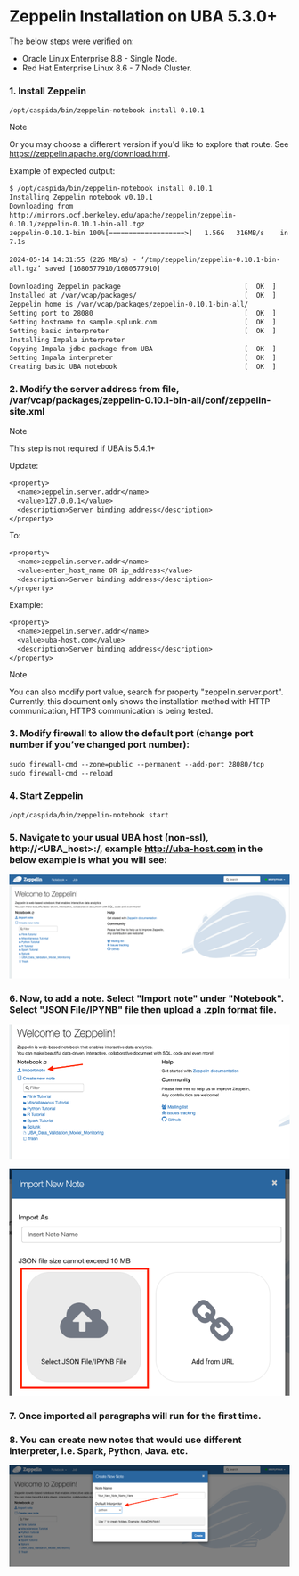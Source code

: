 # Zeppelin Installation on UBA 5.3.0+

The below steps were verified on:
* Oracle Linux Enterprise 8.8 - Single Node.
* Red Hat Enterprise Linux 8.6 - 7 Node Cluster.

### 1. Install Zeppelin
```
/opt/caspida/bin/zeppelin-notebook install 0.10.1
```

>[!NOTE]
>Or you may choose a different version if you'd like to explore that route.  See https://zeppelin.apache.org/download.html.


Example of expected output:
```
$ /opt/caspida/bin/zeppelin-notebook install 0.10.1
Installing Zeppelin notebook v0.10.1
Downloading from http://mirrors.ocf.berkeley.edu/apache/zeppelin/zeppelin-0.10.1/zeppelin-0.10.1-bin-all.tgz 
zeppelin-0.10.1-bin 100%[===================>]   1.56G   316MB/s    in 7.1s    

2024-05-14 14:31:55 (226 MB/s) - ‘/tmp/zeppelin/zeppelin-0.10.1-bin-all.tgz’ saved [1680577910/1680577910]

Downloading Zeppelin package                               [  OK  ]
Installed at /var/vcap/packages/                           [  OK  ]
Zeppelin home is /var/vcap/packages/zeppelin-0.10.1-bin-all/
Setting port to 28080                                      [  OK  ]
Setting hostname to sample.splunk.com                      [  OK  ]
Setting basic interpreter                                  [  OK  ]
Installing Impala interpreter
Copying Impala jdbc package from UBA                       [  OK  ]
Setting Impala interpreter                                 [  OK  ]
Creating basic UBA notebook                                [  OK  ]
```

### 2. Modify the server address from file, /var/vcap/packages/zeppelin-0.10.1-bin-all/conf/zeppelin-site.xml

>[!NOTE]
>This step is not required if UBA is 5.4.1+

Update:
```
<property>
  <name>zeppelin.server.addr</name>
  <value>127.0.0.1</value>
  <description>Server binding address</description>
</property>

```

To:
```
<property>
  <name>zeppelin.server.addr</name>
  <value>enter_host_name OR ip_address</value>
  <description>Server binding address</description>
</property>
```

Example:
```
<property>
  <name>zeppelin.server.addr</name>
  <value>uba-host.com</value>
  <description>Server binding address</description>
</property>
```

> [!NOTE]
> You can also modify port value, search for property "zeppelin.server.port".
> Currently, this document only shows the installation method with HTTP communication, HTTPS communication is being tested.

### 3. Modify firewall to allow the default port (change port number if you’ve changed port number):

```
sudo firewall-cmd --zone=public --permanent --add-port 28080/tcp
sudo firewall-cmd --reload
```

### 4. Start Zeppelin
```
/opt/caspida/bin/zeppelin-notebook start
```

### 5. Navigate to your usual UBA host (non-ssl), http://<UBA_host>:<port number>/, example http://uba-host.com in the below example is what you will see:
![alt text](https://github.com/splunk/uba-content-security/blob/main/zeppelin_notebook/zeppelin-homepage.png)

### 6. Now, to add a note. Select "Import note" under "Notebook".  Select "JSON File/IPYNB" file then upload a .zpln format file.
![alt text](https://github.com/splunk/uba-content-security/blob/main/zeppelin_notebook/import-note.png)

![alt text](https://github.com/splunk/uba-content-security/blob/main/zeppelin_notebook/select-file.png)

### 7. Once imported all paragraphs will run for the first time.


### 8. You can create new notes that would use different interpreter, i.e. Spark, Python, Java. etc.
![alt text](https://github.com/splunk/uba-content-security/blob/main/zeppelin_notebook/new-note.png)